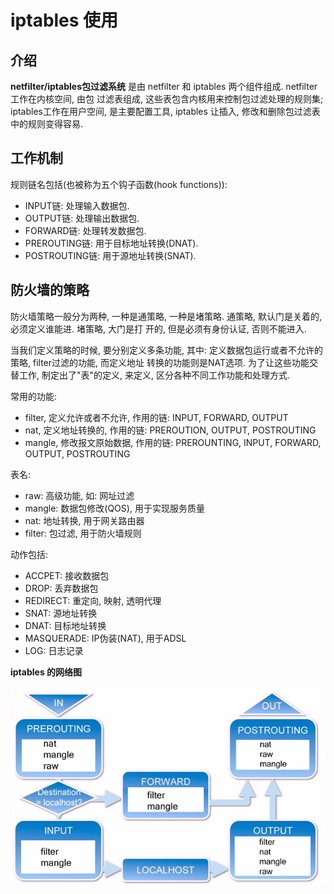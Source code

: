 # iptables 使用

## 介绍

**netfilter/iptables包过滤系统** 是由 netfilter 和 iptables 两个组件组成. netfilter工作在内核空间, 由包
过滤表组成, 这些表包含内核用来控制包过滤处理的规则集; iptables工作在用户空间, 是主要配置工具, iptables 让插入,
修改和删除包过滤表中的规则变得容易.

## 工作机制

规则链名包括(也被称为五个钩子函数(hook functions)):

- INPUT链: 处理输入数据包.
- OUTPUT链: 处理输出数据包.
- FORWARD链: 处理转发数据包.
- PREROUTING链: 用于目标地址转换(DNAT).
- POSTROUTING链: 用于源地址转换(SNAT).

## 防火墙的策略

防火墙策略一般分为两种, 一种是通策略, 一种是堵策略. 通策略, 默认门是关着的, 必须定义谁能进. 堵策略, 大门是打
开的, 但是必须有身份认证, 否则不能进入. 

当我们定义策略的时候, 要分别定义多条功能, 其中: 定义数据包运行或者不允许的策略, filter过滤的功能, 而定义地址
转换的功能则是NAT选项. 为了让这些功能交替工作, 制定出了"表"的定义, 来定义, 区分各种不同工作功能和处理方式.

常用的功能:

- filter, 定义允许或者不允许, 作用的链: INPUT, FORWARD, OUTPUT
- nat, 定义地址转换的, 作用的链: PREROUTION, OUTPUT, POSTROUTING
- mangle, 修改报文原始数据, 作用的链: PREROUNTING, INPUT, FORWARD, OUTPUT, POSTROUTING

表名:

- raw: 高级功能, 如: 网址过滤
- mangle: 数据包修改(QOS), 用于实现服务质量
- nat: 地址转换, 用于网关路由器
- filter: 包过滤, 用于防火墙规则

动作包括:

- ACCPET: 接收数据包
- DROP: 丢弃数据包
- REDIRECT: 重定向, 映射, 透明代理
- SNAT: 源地址转换
- DNAT: 目标地址转换
- MASQUERADE: IP伪装(NAT), 用于ADSL
- LOG: 日志记录


**iptables 的网络图**

![image](/images/iptables_table_exe.png)
